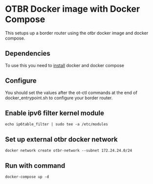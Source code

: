 OTBR Docker image with Docker Compose
====================================

This setups up a border router using the otbr docker image and docker compose.

## Dependencies

To use this you need to [install](https://docs.docker.com/engine/install/) docker and docker compose

## Configure

You should set the values after the ot-ctl commands at the end of docker_entrypoint.sh
to configure your border router.

## Enable ipv6 filter kernel module
```shell
echo ip6table_filter | sudo tee -a /etc/modules
```

## Set up external otbr docker network
```shell
docker network create otbr-network --subnet 172.24.24.0/24
```

## Run with command

```shell
docker-compose up -d
```

